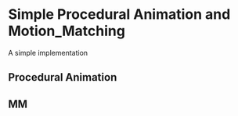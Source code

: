 # Simple Procedural Animation and Motion_Matching
A simple implementation
## Procedural Animation

## MM

